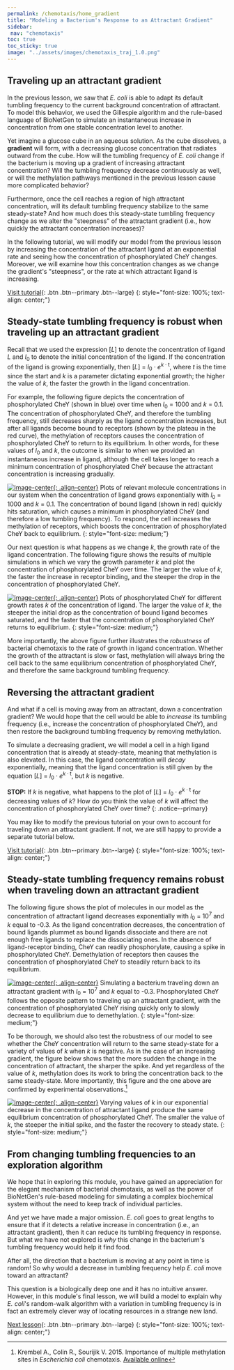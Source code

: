 ```yaml
---
permalink: /chemotaxis/home_gradient
title: "Modeling a Bacterium's Response to an Attractant Gradient"
sidebar:
 nav: "chemotaxis"
toc: true
toc_sticky: true
image: "../assets/images/chemotaxis_traj_1.0.png"
---
```


## Traveling up an attractant gradient

In the previous lesson, we saw that *E. coli* is able to adapt its default tumbling frequency to the current background concentration of attractant. To model this behavior, we used the Gillespie algorithm and the rule-based language of BioNetGen to simulate an instantaneous increase in concentration from one stable concentration level to another.

Yet imagine a glucose cube in an aqueous solution. As the cube dissolves, a **gradient** will form, with a decreasing glucose concentration that radiates outward from the cube. How will the tumbling frequency of *E. coli* change if the bacterium is moving up a gradient of increasing attractant concentration?  Will the tumbling frequency decrease continuously as well, or will the methylation pathways mentioned in the previous lesson cause more complicated behavior?

Furthermore, once the cell reaches a region of high attractant concentration, will its default tumbling frequency stabilize to the same steady-state?  And how much does this steady-state tumbling frequency change as we alter the "steepness" of the attractant gradient (i.e., how quickly the attractant concentration increases)?

In the following tutorial, we will modify our model from the previous lesson by increasing the concentration of the attractant ligand at an exponential rate and seeing how the concentration of phosphorylated CheY changes. Moreover, we will examine how this concentration changes as we change the gradient's "steepness", or the rate at which attractant ligand is increasing.

[Visit tutorial](tutorial_gradient){: .btn .btn--primary .btn--large}
{: style="font-size: 100%; text-align: center;"}

## Steady-state tumbling frequency is robust when traveling up an attractant gradient

Recall that we used the expression [*L*] to denote the concentration of ligand *L* and *l*<sub>0</sub> to denote the initial concentration of the ligand. If the concentration of the ligand is growing exponentially, then [*L*] = *l*<sub>0</sub> · *e*<sup>*k* · t</sup>, where *t* is the time since the start and *k* is a parameter dictating exponential growth; the higher the value of *k*, the faster the growth in the ligand concentration.

For example, the following figure depicts the concentration of phosphorylated CheY (shown in blue) over time when *l*<sub>0</sub> = 1000 and *k* = 0.1. The concentration of phosphorylated CheY, and therefore the tumbling frequency, still decreases sharply as the ligand concentration increases, but after all ligands become bound to receptors (shown by the plateau in the red curve), the methylation of receptors causes the concentration of phosphorylated CheY to return to its equilibrium. In other words, for these values of *l*<sub>0</sub> and *k*, the outcome is similar to when we provided an instantaneous increase in ligand, although the cell takes longer to reach a minimum concentration of phosphorylated CheY because the attractant concentration is increasing gradually.

[![image-center](../assets/images/600px/chemotaxis_tutorial_addition01.png){: .align-center}](../assets/images/chemotaxis_tutorial_addition01.png)
Plots of relevant molecule concentrations in our system when the concentration of ligand grows exponentially with *l*<sub>0</sub> = 1000 and *k* = 0.1. The concentration of bound ligand (shown in red) quickly hits saturation, which causes a minimum in phosphorylated CheY (and therefore a low tumbling frequency). To respond, the cell increases the methylation of receptors, which boosts the concentration of phosphorylated CheY back to equilibrium.
{: style="font-size: medium;"}

Our next question is what happens as we change *k*, the growth rate of the ligand concentration. The following figure shows the results of multiple simulations in which we vary the growth parameter *k* and plot the concentration of phosphorylated CheY over time. The larger the value of *k*, the faster the increase in receptor binding, and the steeper the drop in the concentration of phosphorylated CheY.

[![image-center](../assets/images/600px/chemotaxis_tutorial_addition03.png){: .align-center}](../assets/images/chemotaxis_tutorial_addition03.png)
Plots of phosphorylated CheY for different growth rates *k* of the concentration of ligand. The larger the value of *k*, the steeper the initial drop as the concentration of bound ligand becomes saturated, and the faster that the concentration of phosphorylated CheY returns to equilibrium.
{: style="font-size: medium;"}

More importantly, the above figure further illustrates the *robustness* of bacterial chemotaxis to the rate of growth in ligand concentration. Whether the growth of the attractant is slow or fast, methylation will always bring the cell back to the same equilibrium concentration of phosphorylated CheY, and therefore the same background tumbling frequency.

## Reversing the attractant gradient

And what if a cell is moving away from an attractant, down a concentration gradient? We would hope that the cell would be able to *increase* its tumbling frequency (i.e., increase the concentration of phosphorylated CheY), and then restore the background tumbling frequency by removing methylation.

To simulate a decreasing gradient, we will model a cell in a high ligand concentration that is already at steady-state, meaning that methylation is also elevated. In this case, the ligand concentration will *decay* exponentially, meaning that the ligand concentration is still given by the equation [*L*] = *l*<sub>0</sub> · *e*<sup>*k* · t</sup>, but *k* is negative.

**STOP:** If *k* is negative, what happens to the plot of [*L*] = *l*<sub>0</sub> · *e*<sup>*k* · t</sup> for decreasing values of *k*? How do you think the value of *k* will affect the concentration of phosphorylated CheY over time?
{: .notice--primary}

You may like to modify the previous tutorial on your own to account for traveling down an attractant gradient. If not, we are still happy to provide a separate tutorial below.

[Visit tutorial](tutorial_removal){: .btn .btn--primary .btn--large}
{: style="font-size: 100%; text-align: center;"}

## Steady-state tumbling frequency remains robust when traveling down an attractant gradient

The following figure shows the plot of molecules in our model as the concentration of attractant ligand decreases exponentially with *l*<sub>0</sub> = 10<sup>7</sup> and *k* equal to -0.3. As the ligand concentration decreases, the concentration of bound ligands plummet as bound ligands dissociate and there are not enough free ligands to replace the dissociating ones. In the absence of ligand-receptor binding, CheY can readily phosphorylate, causing a spike in phosphorylated CheY. Demethylation of receptors then causes the concentration of phosphorylated CheY to steadily return back to its equilibrium.

[![image-center](../assets/images/600px/chemotaxis_tutorial_removal01.png){: .align-center}](../assets/images/chemotaxis_tutorial_removal01.png)
Simulating a bacterium traveling down an attractant gradient with *l*<sub>0</sub> = 10<sup>7</sup> and *k* equal to -0.3. Phosphorylated CheY follows the opposite pattern to traveling up an attractant gradient, with the concentration of phosphorylated CheY rising quickly only to slowly decrease to equilibrium due to demethylation.
{: style="font-size: medium;"}

To be thorough, we should also test the robustness of our model to see whether the CheY concentration will return to the same steady-state for a variety of values of *k* when *k* is negative. As in the case of an increasing gradient, the figure below shows that the more sudden the change in the concentration of attractant, the sharper the spike. And yet regardless of the value of *k*, methylation does its work to bring the concentration back to the same steady-state. More importantly, this figure and the one above are confirmed by experimental observations.[^Krembel2015]

[![image-center](../assets/images/600px/chemotaxis_tutorial_removal02.png){: .align-center}](../assets/images/chemotaxis_tutorial_removal02.png)
Varying values of *k* in our exponential decrease in the concentration of attractant ligand produce the same equilibrium concentration of phosphorylated CheY. The smaller the value of *k*, the steeper the initial spike, and the faster the recovery to steady state.
{: style="font-size: medium;"}

## From changing tumbling frequencies to an exploration algorithm

We hope that in exploring this module, you have gained an appreciation for the elegant mechanism of bacterial chemotaxis, as well as the power of BioNetGen's rule-based modeling for simulating a complex biochemical system without the need to keep track of individual particles.

And yet we have made a major omission. *E. coli* goes to great lengths to ensure that if it detects a relative increase in concentration (i.e., an attractant gradient), then it can reduce its tumbling frequency in response. But what we have not explored is *why* this change in the bacterium's tumbling frequency would help it find food.

After all, the direction that a bacterium is moving at any point in time is random! So why would a decrease in tumbling frequency help  *E. coli* move toward an attractant?

This question is a biologically deep one and it has no intuitive answer. However, in this module's final lesson, we will build a model to explain why *E. coli*'s random-walk algorithm with a variation in tumbling frequency is in fact an extremely clever way of locating resources in a strange new land.

[Next lesson](home_conclusion){: .btn .btn--primary .btn--large}
{: style="font-size: 100%; text-align: center;"}

[^Krembel2015]: Krembel A., Colin R., Sourijik V. 2015. Importance of multiple methylation sites in *Escherichia coli* chemotaxis. [Available online](https://journals.plos.org/plosone/article?id=10.1371/journal.pone.0145582)
